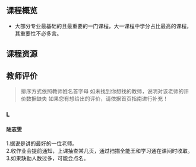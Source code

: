 ﻿<meta http-equiv="Content-Type" content="text/html; charset=utf-8">

## 课程概览
- 大部分专业最基础的且最重要的一门课程，大一课程中学分占比最高的课程，其重要性不必多言。

## 课程资源

## 教师评价

>排序方式依照教师姓名首字母
>如未找到你想找的教师，说明对该老师的评价数据缺失
>如果您有想给出的评价，请依据首页指南进行补充！

### L

#### **陆志雯**  
1.据说是讲的最好的一位老师。  
2.收作业会提前通知，上课抽查某几页，通过扫描全能王和学习通在课间时收取。  
3.如果缺勤人数过多，可能会点名。  